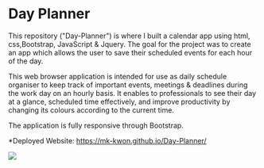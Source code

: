# Day Planner
This repository ("Day-Planner") is where I built a calendar app using html, css,Bootstrap, JavaScript & Jquery. The goal for the project was to create an app which allows the user to save their scheduled events for each hour of the day. 

This web browser application is intended for use as daily schedule organiser to keep track of important events, meetings & deadlines during the work day on an hourly basis. It enables to professionals to see their day at a glance, scheduled time effectively, and improve productivity by changing its colours according to the current time.

The application is fully responsive through Bootstrap.

*Deployed Website:
https://mk-kwon.github.io/Day-Planner/

<img src="https://media.giphy.com/media/ZXfH1genXT9hQrdtjW/giphy.gif" width:1000 height:800>
